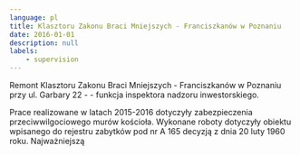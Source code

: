 ```yaml
---
language: pl
title: Klasztoru Zakonu Braci Mniejszych - Franciszkanów w Poznaniu
date: 2016-01-01
description: null
labels:
    - supervision
---
```


Remont Klasztoru Zakonu Braci Mniejszych - Franciszkanów w Poznaniu przy ul. Garbary 22 - - funkcja inspektora nadzoru inwestorskiego.

Prace realizowane w latach 2015-2016 dotyczyły zabezpieczenia przeciwwilgociowego murów kościoła. Wykonane roboty  dotyczyły obiektu  wpisanego do rejestru zabytków pod nr A 165 decyzją z dnia 20 luty 1960 roku. Najważniejszą
